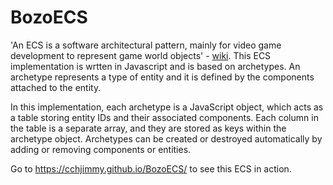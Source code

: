 # BozoECS
'An ECS is a software architectural pattern, mainly for video game development to represent game world objects' - [wiki](https://en.wikipedia.org/wiki/Entity_component_system). This ECS implementation is wrtten in Javascript and is based on archetypes. An archetype represents a type of entity and it is defined by the components attached to the entity.

In this implementation, each archetype is a JavaScript object, which acts as a table storing entity IDs and their associated components. Each column in the table is a separate array, and they are stored as keys within the archetype object. Archetypes can be created or destroyed automatically by adding or removing components or entities.

Go to https://cchjimmy.github.io/BozoECS/ to see this ECS in action.
